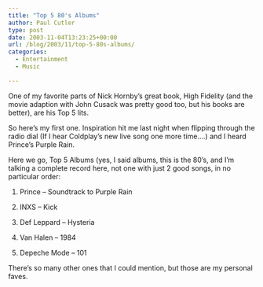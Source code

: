 ```yaml
---
title: "Top 5 80's Albums"
author: Paul Cutler
type: post
date: 2003-11-04T13:23:25+00:00
url: /blog/2003/11/top-5-80s-albums/
categories:
  - Entertainment
  - Music

---
```

One of my favorite parts of Nick Hornby&#8217;s great book, High Fidelity (and the movie adaption with John Cusack was pretty good too, but his books are better), are his Top 5 lits.

So here&#8217;s my first one. Inspiration hit me last night when flipping through the radio dial (If I hear Coldplay&#8217;s new live song one more time&#8230;.) and I heard Prince&#8217;s Purple Rain.

Here we go, Top 5 Albums (yes, I said albums, this is the 80&#8217;s, and I&#8217;m talking a complete record here, not one with just 2 good songs, in no particular order:

1. Prince &#8211; Soundtrack to Purple Rain
  
2. INXS &#8211; Kick
  
3. Def Leppard &#8211; Hysteria
  
4. Van Halen &#8211; 1984
  
5. Depeche Mode &#8211; 101

There&#8217;s so many other ones that I could mention, but those are my personal faves.